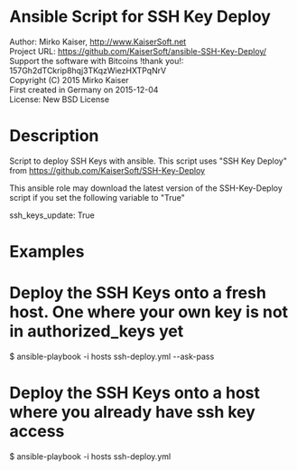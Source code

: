 Ansible Script for SSH Key Deploy
=================================

Author: Mirko Kaiser, http://www.KaiserSoft.net    
Project URL: https://github.com/KaiserSoft/ansible-SSH-Key-Deploy/    
Support the software with Bitcoins !thank you!: 157Gh2dTCkrip8hqj3TKqzWiezHXTPqNrV    
Copyright (C) 2015 Mirko Kaiser    
First created in Germany on 2015-12-04    
License: New BSD License    

Description
===========
Script to deploy SSH Keys with ansible. This script uses "SSH Key Deploy" from
	https://github.com/KaiserSoft/SSH-Key-Deploy

This ansible role may download the latest version of the SSH-Key-Deploy script if you 
set the following variable to "True"

ssh_keys_update: True


Examples
========

# Deploy the SSH Keys onto a fresh host. One where your own key is not in authorized_keys yet
$ ansible-playbook -i hosts ssh-deploy.yml --ask-pass

# Deploy the SSH Keys onto a host where you already have ssh key access
$ ansible-playbook -i hosts ssh-deploy.yml

